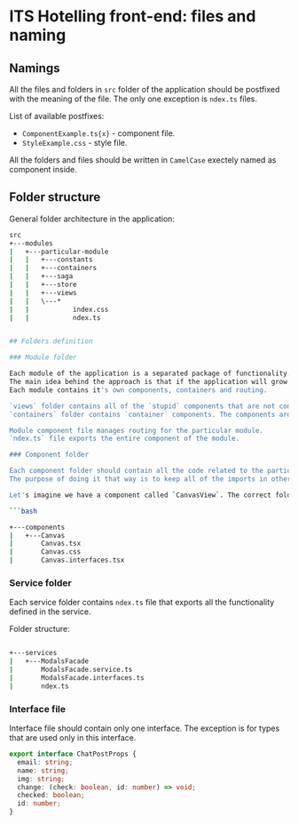 # ITS Hotelling front-end: files and naming

## Namings

All the files and folders in `src` folder of the application should be postfixed with the meaning of the file. The only one exception is `ndex.ts` files.

List of available postfixes:

- `ComponentExample.ts{x}` - component file.
- `StyleExample.css` - style file.

All the folders and files should be written in `CamelCase` exectely named as component inside.

## Folder structure

General folder architecture in the application:

```bash
src
+---modules
|   +---particular-module
|   |   +---constants
|   |   +---containers
|   |   +---saga
|   |   +---store
|   |   +---views
|   |   \---*
|   |           index.css
|   |           ndex.ts


## Folders definition

### Module folder

Each module of the application is a separated package of functionality. Each module should structured in the same way.
The main idea behind the approach is that if the application will grow in the future we can move the entire module to completely separate application (micro-frontend adaptation).
Each module contains it's own components, containers and routing.

`views` folder contains all of the `stupid` components that are not connected to any kind of state management.
`containers` folder contains `container` components. The components are connected to state management. They pass all the values down.

Module component file manages routing for the particular module.
`ndex.ts` file exports the entire component of the module.

### Component folder

Each component folder should contain all the code related to the particular piece of the application. It contains component file itself, styles, interfaces (if needed).
The purpose of doing it that way is to keep all of the imports in other files nice and beautiful.

Let's imagine we have a component called `CanvasView`. The correct folder structure is the next:

```bash

+---components
|   +---Canvas
|       Canvas.tsx
|       Canvas.css
|       Canvas.interfaces.tsx

```

### Service folder

Each service folder contains `ndex.ts` file that exports all the functionality defined in the service.

Folder structure:
```bash

+---services
|   +---ModalsFacade
|       ModalsFacade.service.ts
|       ModalsFacade.interfaces.ts
|       ndex.ts

```

### Interface file

Interface file should contain only one interface. The exception is for types that are used only in this interface.

```ts
export interface ChatPostProps {
  email: string;
  name: string;
  img: string;
  change: (check: boolean, id: number) => void;
  checked: boolean;
  id: number;
}
```
